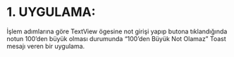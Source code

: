 # 1. UYGULAMA:
İşlem adımlarına göre TextView ögesine not girişi yapıp butona tıklandığında notun 100’den büyük olması durumunda “100’den Büyük Not Olamaz” Toast mesajı veren bir uygulama.
